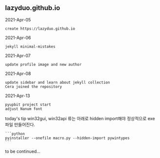 ## lazyduo.github.io
2021-Apr-05

    create https://lazyduo.github.io

2021-Apr-06

    jekyll minimal-mistakes
    
2021-Apr-07

    update profile image and new author
    
2021-Apr-08

    update sidebar and learn about jekyll collection
    Cera joined the repository
    
2021-Apr-13

    pyupbit project start
    adjust Nanum font
    
today's tip
win32gui, win32api 류는 아래로 hidden import해야 정상적으로 exe 파일 만들어진다.

    ```python
    pyinstaller --onefile macro.py --hidden-import pywintypes
    ```
    
to be continued...
